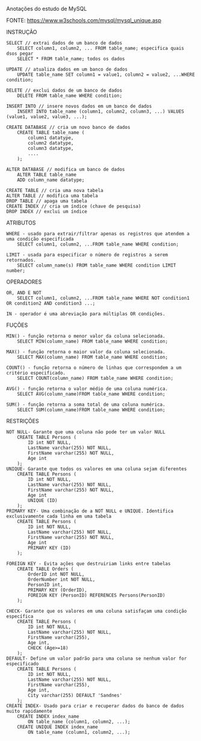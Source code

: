 Anotações do estudo de MySQL

FONTE: https://www.w3schools.com/mysql/mysql_unique.asp

INSTRUÇÃO 

    SELECT // extrai dados de um banco de dados
        SELECT column1, column2, ... FROM table_name; especifica quais dsos pegar
        SELECT * FROM table_name; todos os dados
        
    UPDATE // atualiza dados em um banco de dados
        UPDATE table_name SET column1 = value1, column2 = value2, ...WHERE condition;

    DELETE // exclui dados de um banco de dados
        DELETE FROM table_name WHERE condition;

    INSERT INTO // insere novos dados em um banco de dados
        INSERT INTO table_name (column1, column2, column3, ...) VALUES (value1, value2, value3, ...);

    CREATE DATABASE // cria um novo banco de dados
        CREATE TABLE table_name (
            column1 datatype,
            column2 datatype,
            column3 datatype,
            ....
        );

    ALTER DATABASE // modifica um banco de dados
        ALTER TABLE table_name
        ADD column_name datatype;

    CREATE TABLE // cria uma nova tabela
    ALTER TABLE // modifica uma tabela
    DROP TABLE // apaga uma tabela
    CREATE INDEX // cria um índice (chave de pesquisa)
    DROP INDEX // exclui um índice

ATRIBUTOS

    WHERE - usado para extrair/filtrar apenas os registros que atendem a uma condição especificada
        SELECT column1, column2, ...FROM table_name WHERE condition;
    
    LIMIT - usada para especificar o número de registros a serem retornados.
        SELECT column_name(s) FROM table_name WHERE condition LIMIT number;

OPERADORES

    OR, AND E NOT
        SELECT column1, column2, ...FROM table_name WHERE NOT condition1 OR condition2 AND condition3 ...;

    IN - operador é uma abreviação para múltiplas OR condições.

FUÇÕES

    MIN() - função retorna o menor valor da coluna selecionada.
        SELECT MIN(column_name) FROM table_name WHERE condition;

    MAX() - função retorna o maior valor da coluna selecionada.
        SELECT MAX(column_name) FROM table_name WHERE condition;
    
    COUNT() - função retorna o número de linhas que correspondem a um critério especificado.
        SELECT COUNT(column_name) FROM table_name WHERE condition;

    AVG() - função retorna o valor médio de uma coluna numérica. 
        SELECT AVG(column_name)FROM table_name WHERE condition;
    
    SUM() - função retorna a soma total de uma coluna numérica.
        SELECT SUM(column_name)FROM table_name WHERE condition;

RESTRIÇÕES

    NOT NULL- Garante que uma coluna não pode ter um valor NULL
        CREATE TABLE Persons (
            ID int NOT NULL,
            LastName varchar(255) NOT NULL,
            FirstName varchar(255) NOT NULL,
            Age int
        );
    UNIQUE- Garante que todos os valores em uma coluna sejam diferentes
        CREATE TABLE Persons (
            ID int NOT NULL,
            LastName varchar(255) NOT NULL,
            FirstName varchar(255) NOT NULL,
            Age int
            UNIQUE (ID)
        );
    PRIMARY KEY- Uma combinação de a NOT NULL e UNIQUE. Identifica exclusivamente cada linha em uma tabela
        CREATE TABLE Persons (
            ID int NOT NULL,
            LastName varchar(255) NOT NULL,
            FirstName varchar(255) NOT NULL,
            Age int
            PRIMARY KEY (ID)
        );

    FOREIGN KEY - Evita ações que destruiriam links entre tabelas
        CREATE TABLE Orders (
            OrderID int NOT NULL,
            OrderNumber int NOT NULL,
            PersonID int,
            PRIMARY KEY (OrderID),
            FOREIGN KEY (PersonID) REFERENCES Persons(PersonID)
        );

    CHECK- Garante que os valores em uma coluna satisfaçam uma condição específica
        CREATE TABLE Persons (
            ID int NOT NULL,
            LastName varchar(255) NOT NULL,
            FirstName varchar(255),
            Age int,
            CHECK (Age>=18)
        );
    DEFAULT- Define um valor padrão para uma coluna se nenhum valor for especificado
        CREATE TABLE Persons (
            ID int NOT NULL,
            LastName varchar(255) NOT NULL,
            FirstName varchar(255),
            Age int,
            City varchar(255) DEFAULT 'Sandnes'
        );
    CREATE INDEX- Usado para criar e recuperar dados do banco de dados muito rapidamente
        CREATE INDEX index_name
            ON table_name (column1, column2, ...);
        CREATE UNIQUE INDEX index_name
            ON table_name (column1, column2, ...);

    

